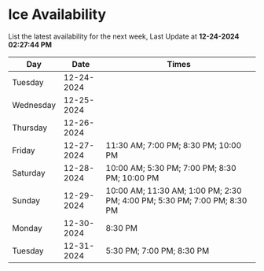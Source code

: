 # Ice Availability

List the latest availability for the next week, Last Update at **12-24-2024 02:27:44 PM**

| Day         | Date        | Times       |
| ----------- | ----------- | ----------- |
|Tuesday|12-24-2024||
|Wednesday|12-25-2024||
|Thursday|12-26-2024||
|Friday|12-27-2024|11:30 AM; 7:00 PM; 8:30 PM; 10:00 PM|
|Saturday|12-28-2024|10:00 AM; 5:30 PM; 7:00 PM; 8:30 PM; 10:00 PM|
|Sunday|12-29-2024|10:00 AM; 11:30 AM; 1:00 PM; 2:30 PM; 4:00 PM; 5:30 PM; 7:00 PM; 8:30 PM|
|Monday|12-30-2024|8:30 PM|
|Tuesday|12-31-2024|5:30 PM; 7:00 PM; 8:30 PM|

